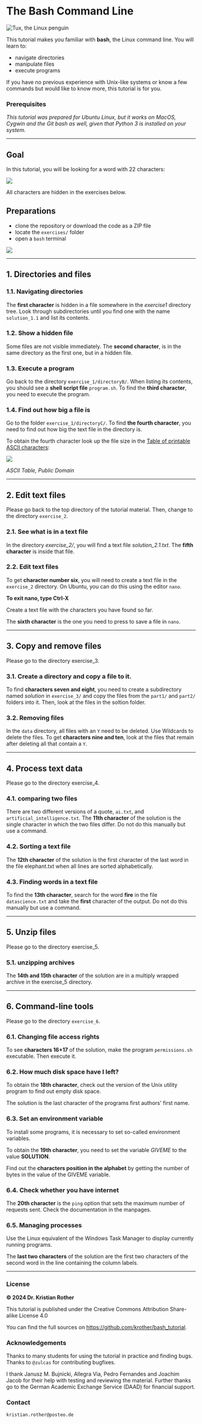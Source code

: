 The Bash Command Line
=====================

![*Tux, the Linux penguin*](tux.png)

This tutorial makes you familiar with **bash**, the Linux command line. You will learn to:

* navigate directories
* manipulate files
* execute programs

If you have no previous experience with Unix-like
systems or know a few commands but would like to know more, this tutorial is for you.

### Prerequisites

*This tutorial was prepared for Ubuntu Linux, but it works on MacOS,
Cygwin and the Git bash as well, given that Python 3 is installed on
your system.*

----

## Goal

In this tutorial, you will be looking for a word with 22 characters:

![](solution.png)

All characters are hidden in the exercises below.

## Preparations

* clone the repository or download the code as a ZIP file
* locate the  `exercises/` folder
* open a `bash` terminal

![](preparations.png)

----

## 1. Directories and files


### 1.1. Navigating directories

The **first character** is hidden in a file somewhere in the *exercise1* directory tree. Look through subdirectories until you find one with the name `solution_1.1` and list its contents.

### 1.2. Show a hidden file

Some files are not visible immediately. The **second character**, is in the same directory as the first one, but in a hidden file.

### 1.3. Execute a program

Go back to the directory `exercise_1/directoryB/`. When listing its contents, you should see a **shell script file** `program.sh`. To find the **third character**, you need to execute the program.

### 1.4. Find out how big a file is

Go to the folder `exercise_1/directoryC/`. To find **the fourth character**, you need to find out how big the text file in the directory is.

To obtain the fourth character look up the file size in the [Table of
printable ASCII
characters](https://en.wikipedia.org/wiki/ASCII#Printable_characters):

![](ASCII-Table-wide.svg)

*ASCII Table, Public Domain*

----

## 2. Edit text files

Please go back to the top directory of the tutorial material. Then, change to the directory `exercise_2`.

### 2.1. See what is in a text file

In the directory *exercise\_2/*, you will find a text file *solution\_2.1.txt*. The **fifth character** is inside that file.

### 2.2. Edit text files

To get **character number six**, you will need to create a text file in the `exercise_2` directory. On Ubuntu, you can do this using the editor `nano`.

**To exit nano, type Ctrl-X**

Create a text file with the characters you have found so far.

The **sixth character** is the one you need to press to save a file in
`nano`.

----

## 3. Copy and remove files

Please go to the directory exercise\_3.

### 3.1. Create a directory and copy a file to it.

To find **characters seven and eight**, you need to create a subdirectory named *solution* in `exercise_3/` and copy the files from the `part1/` and `part2/` folders into it. Then, look at the files in the soltion folder.

### 3.2. Removing files

In the `data` directory, all files with an `Y` need to be deleted. Use Wildcards to delete the files. To get **characters nine and ten**, look at the files that remain after deleting all that contain a `Y`.

----

## 4. Process text data

Please go to the directory exercise\_4.

### 4.1. comparing two files

There are two different versions of a quote, `ai.txt`, and `artificial_intelligence.txt`. The **11th character** of the solution is the single character in which the
two files differ. Do not do this manually but use a command.

### 4.2. Sorting a text file

The **12th character** of the solution is the first character of the last word in the file elephant.txt when all lines are sorted alphabetically.

### 4.3. Finding words in a text file

To find the **13th character**, search for the word **fire** in the file `datascience.txt` and take the **first** character of the output. Do not do this manually but use a command.

----

## 5. Unzip files

Please go to the directory exercise\_5.

### 5.1. unzipping archives

The **14th and 15th character** of the solution are in a multiply
wrapped archive in the exercise\_5 directory.

----

## 6. Command-line tools

Please go to the directory `exercise_6`.

### 6.1. Changing file access rights

To see **characters 16+17** of the solution, make the program `permissions.sh` executable. Then execute it.

### 6.2. How much disk space have I left?

To obtain the **18th character**, check out the version of the Unix utility program to find out empty disk space.

The solution is the last character of the programs first authors' first name.

### 6.3. Set an environment variable

To install some programs, it is necessary to set so-called environment
variables.

To obtain the **19th character**, you need to set the variable *GIVEME* to the value **SOLUTION**.

Find out the **characters position in the alphabet** by getting the number of bytes in the value of the GIVEME variable.

### 6.4. Check whether you have internet

The **20th character** is the `ping` option that sets the maximum number of requests sent. Check the documentation in the manpages.

### 6.5. Managing processes

Use the Linux equivalent of the Windows Task Manager to display currently running programs.

The **last two characters** of the solution are the first two characters
of the second word in the line containing the column labels.

----

### License

**© 2024 Dr. Kristian Rother**

This tutorial is published under the Creative Commons Attribution
Share-alike License 4.0

You can find the full sources on
[<https://github.com/krother/bash_tutorial>](https://github.com/krother/bash_tutorial).

### Acknowledgements

Thanks to many students for using the tutorial in practice and finding bugs. Thanks to `@zulcas` for contributing bugfixes.

I thank Janusz M. Bujnicki, Allegra Via, Pedro Fernandes and Joachim
Jacob for their help with testing and reviewing the material. Further
thanks go to the German Academic Exchange Service (DAAD) for financial
support.

### Contact

`kristian.rother@posteo.de`